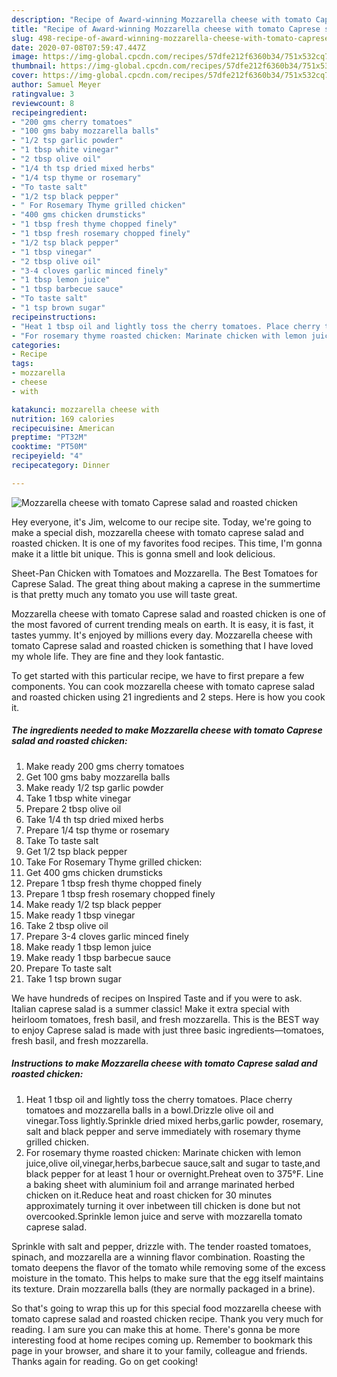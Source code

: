 ```yaml
---
description: "Recipe of Award-winning Mozzarella cheese with tomato Caprese salad and roasted chicken"
title: "Recipe of Award-winning Mozzarella cheese with tomato Caprese salad and roasted chicken"
slug: 498-recipe-of-award-winning-mozzarella-cheese-with-tomato-caprese-salad-and-roasted-chicken
date: 2020-07-08T07:59:47.447Z
image: https://img-global.cpcdn.com/recipes/57dfe212f6360b34/751x532cq70/mozzarella-cheese-with-tomato-caprese-salad-and-roasted-chicken-recipe-main-photo.jpg
thumbnail: https://img-global.cpcdn.com/recipes/57dfe212f6360b34/751x532cq70/mozzarella-cheese-with-tomato-caprese-salad-and-roasted-chicken-recipe-main-photo.jpg
cover: https://img-global.cpcdn.com/recipes/57dfe212f6360b34/751x532cq70/mozzarella-cheese-with-tomato-caprese-salad-and-roasted-chicken-recipe-main-photo.jpg
author: Samuel Meyer
ratingvalue: 3
reviewcount: 8
recipeingredient:
- "200 gms cherry tomatoes"
- "100 gms baby mozzarella balls"
- "1/2 tsp garlic powder"
- "1 tbsp white vinegar"
- "2 tbsp olive oil"
- "1/4 th tsp dried mixed herbs"
- "1/4 tsp thyme or rosemary"
- "To taste salt"
- "1/2 tsp black pepper"
- " For Rosemary Thyme grilled chicken"
- "400 gms chicken drumsticks"
- "1 tbsp fresh thyme chopped finely"
- "1 tbsp fresh rosemary chopped finely"
- "1/2 tsp black pepper"
- "1 tbsp vinegar"
- "2 tbsp olive oil"
- "3-4 cloves garlic minced finely"
- "1 tbsp lemon juice"
- "1 tbsp barbecue sauce"
- "To taste salt"
- "1 tsp brown sugar"
recipeinstructions:
- "Heat 1 tbsp oil and lightly toss the cherry tomatoes. Place cherry tomatoes and mozzarella balls in a bowl.Drizzle olive oil and vinegar.Toss lightly.Sprinkle dried mixed herbs,garlic powder, rosemary, salt and black pepper and serve immediately with rosemary thyme grilled chicken."
- "For rosemary thyme roasted chicken: Marinate chicken with lemon juice,olive oil,vinegar,herbs,barbecue sauce,salt and sugar to taste,and black pepper for at least 1 hour or overnight.Preheat oven to 375°F. Line a baking sheet with aluminium foil and arrange marinated herbed chicken on it.Reduce heat and roast chicken for 30 minutes approximately turning it over inbetween till chicken is done but not overcooked.Sprinkle lemon juice and serve with mozzarella tomato caprese salad."
categories:
- Recipe
tags:
- mozzarella
- cheese
- with

katakunci: mozzarella cheese with 
nutrition: 169 calories
recipecuisine: American
preptime: "PT32M"
cooktime: "PT50M"
recipeyield: "4"
recipecategory: Dinner

---
```



![Mozzarella cheese with tomato Caprese salad and roasted chicken](https://img-global.cpcdn.com/recipes/57dfe212f6360b34/751x532cq70/mozzarella-cheese-with-tomato-caprese-salad-and-roasted-chicken-recipe-main-photo.jpg)

Hey everyone, it's Jim, welcome to our recipe site. Today, we're going to make a special dish, mozzarella cheese with tomato caprese salad and roasted chicken. It is one of my favorites food recipes. This time, I'm gonna make it a little bit unique. This is gonna smell and look delicious.

Sheet-Pan Chicken with Tomatoes and Mozzarella. The Best Tomatoes for Caprese Salad. The great thing about making a caprese in the summertime is that pretty much any tomato you use will taste great.

Mozzarella cheese with tomato Caprese salad and roasted chicken is one of the most favored of current trending meals on earth. It is easy, it is fast, it tastes yummy. It's enjoyed by millions every day. Mozzarella cheese with tomato Caprese salad and roasted chicken is something that I have loved my whole life. They are fine and they look fantastic.


To get started with this particular recipe, we have to first prepare a few components. You can cook mozzarella cheese with tomato caprese salad and roasted chicken using 21 ingredients and 2 steps. Here is how you cook it.

<!--inarticleads1-->

##### The ingredients needed to make Mozzarella cheese with tomato Caprese salad and roasted chicken:

1. Make ready 200 gms cherry tomatoes
1. Get 100 gms baby mozzarella balls
1. Make ready 1/2 tsp garlic powder
1. Take 1 tbsp white vinegar
1. Prepare 2 tbsp olive oil
1. Take 1/4 th tsp dried mixed herbs
1. Prepare 1/4 tsp thyme or rosemary
1. Take To taste salt
1. Get 1/2 tsp black pepper
1. Take  For Rosemary Thyme grilled chicken:
1. Get 400 gms chicken drumsticks
1. Prepare 1 tbsp fresh thyme chopped finely
1. Prepare 1 tbsp fresh rosemary chopped finely
1. Make ready 1/2 tsp black pepper
1. Make ready 1 tbsp vinegar
1. Take 2 tbsp olive oil
1. Prepare 3-4 cloves garlic minced finely
1. Make ready 1 tbsp lemon juice
1. Make ready 1 tbsp barbecue sauce
1. Prepare To taste salt
1. Take 1 tsp brown sugar


We have hundreds of recipes on Inspired Taste and if you were to ask. Italian caprese salad is a summer classic! Make it extra special with heirloom tomatoes, fresh basil, and fresh mozzarella. This is the BEST way to enjoy Caprese salad is made with just three basic ingredients—tomatoes, fresh basil, and fresh mozzarella. 

<!--inarticleads2-->

##### Instructions to make Mozzarella cheese with tomato Caprese salad and roasted chicken:

1. Heat 1 tbsp oil and lightly toss the cherry tomatoes. Place cherry tomatoes and mozzarella balls in a bowl.Drizzle olive oil and vinegar.Toss lightly.Sprinkle dried mixed herbs,garlic powder, rosemary, salt and black pepper and serve immediately with rosemary thyme grilled chicken.
1. For rosemary thyme roasted chicken: Marinate chicken with lemon juice,olive oil,vinegar,herbs,barbecue sauce,salt and sugar to taste,and black pepper for at least 1 hour or overnight.Preheat oven to 375°F. Line a baking sheet with aluminium foil and arrange marinated herbed chicken on it.Reduce heat and roast chicken for 30 minutes approximately turning it over inbetween till chicken is done but not overcooked.Sprinkle lemon juice and serve with mozzarella tomato caprese salad.


Sprinkle with salt and pepper, drizzle with. The tender roasted tomatoes, spinach, and mozzarella are a winning flavor combination. Roasting the tomato deepens the flavor of the tomato while removing some of the excess moisture in the tomato. This helps to make sure that the egg itself maintains its texture. Drain mozzarella balls (they are normally packaged in a brine). 

So that's going to wrap this up for this special food mozzarella cheese with tomato caprese salad and roasted chicken recipe. Thank you very much for reading. I am sure you can make this at home. There's gonna be more interesting food at home recipes coming up. Remember to bookmark this page in your browser, and share it to your family, colleague and friends. Thanks again for reading. Go on get cooking!
